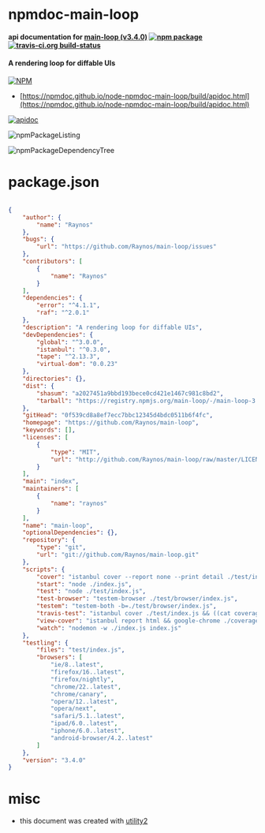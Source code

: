 # npmdoc-main-loop

#### api documentation for  [main-loop (v3.4.0)](https://github.com/Raynos/main-loop)  [![npm package](https://img.shields.io/npm/v/npmdoc-main-loop.svg?style=flat-square)](https://www.npmjs.org/package/npmdoc-main-loop) [![travis-ci.org build-status](https://api.travis-ci.org/npmdoc/node-npmdoc-main-loop.svg)](https://travis-ci.org/npmdoc/node-npmdoc-main-loop)

#### A rendering loop for diffable UIs

[![NPM](https://nodei.co/npm/main-loop.png?downloads=true&downloadRank=true&stars=true)](https://www.npmjs.com/package/main-loop)

- [https://npmdoc.github.io/node-npmdoc-main-loop/build/apidoc.html](https://npmdoc.github.io/node-npmdoc-main-loop/build/apidoc.html)

[![apidoc](https://npmdoc.github.io/node-npmdoc-main-loop/build/screenCapture.buildCi.browser.%252Ftmp%252Fbuild%252Fapidoc.html.png)](https://npmdoc.github.io/node-npmdoc-main-loop/build/apidoc.html)

![npmPackageListing](https://npmdoc.github.io/node-npmdoc-main-loop/build/screenCapture.npmPackageListing.svg)

![npmPackageDependencyTree](https://npmdoc.github.io/node-npmdoc-main-loop/build/screenCapture.npmPackageDependencyTree.svg)



# package.json

```json

{
    "author": {
        "name": "Raynos"
    },
    "bugs": {
        "url": "https://github.com/Raynos/main-loop/issues"
    },
    "contributors": [
        {
            "name": "Raynos"
        }
    ],
    "dependencies": {
        "error": "^4.1.1",
        "raf": "^2.0.1"
    },
    "description": "A rendering loop for diffable UIs",
    "devDependencies": {
        "global": "^3.0.0",
        "istanbul": "^0.3.0",
        "tape": "^2.13.3",
        "virtual-dom": "0.0.23"
    },
    "directories": {},
    "dist": {
        "shasum": "a2027451a9bbd193bece0cd421e1467c981c8bd2",
        "tarball": "https://registry.npmjs.org/main-loop/-/main-loop-3.4.0.tgz"
    },
    "gitHead": "0f539cd8a8ef7ecc7bbc12345d4bdc0511b6f4fc",
    "homepage": "https://github.com/Raynos/main-loop",
    "keywords": [],
    "licenses": [
        {
            "type": "MIT",
            "url": "http://github.com/Raynos/main-loop/raw/master/LICENSE"
        }
    ],
    "main": "index",
    "maintainers": [
        {
            "name": "raynos"
        }
    ],
    "name": "main-loop",
    "optionalDependencies": {},
    "repository": {
        "type": "git",
        "url": "git://github.com/Raynos/main-loop.git"
    },
    "scripts": {
        "cover": "istanbul cover --report none --print detail ./test/index.js",
        "start": "node ./index.js",
        "test": "node ./test/index.js",
        "test-browser": "testem-browser ./test/browser/index.js",
        "testem": "testem-both -b=./test/browser/index.js",
        "travis-test": "istanbul cover ./test/index.js && ((cat coverage/lcov.info | coveralls) || exit 0)",
        "view-cover": "istanbul report html && google-chrome ./coverage/index.html",
        "watch": "nodemon -w ./index.js index.js"
    },
    "testling": {
        "files": "test/index.js",
        "browsers": [
            "ie/8..latest",
            "firefox/16..latest",
            "firefox/nightly",
            "chrome/22..latest",
            "chrome/canary",
            "opera/12..latest",
            "opera/next",
            "safari/5.1..latest",
            "ipad/6.0..latest",
            "iphone/6.0..latest",
            "android-browser/4.2..latest"
        ]
    },
    "version": "3.4.0"
}
```



# misc
- this document was created with [utility2](https://github.com/kaizhu256/node-utility2)
